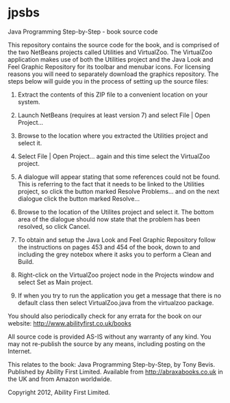 jpsbs
=====

Java Programming Step-by-Step - book source code

This repository contains the source code for the book, and is comprised of the two NetBeans projects called Utilities and VirtualZoo. The VirtualZoo application makes use of both the Utilities project and the Java Look and Feel Graphic Repository for its toolbar and menubar icons. For licensing reasons you will need to separately download the graphics repository. The steps below will guide you in the process of setting up the source files:

1. Extract the contents of this ZIP file to a convenient location on your system.

2. Launch NetBeans (requires at least version 7) and select File | Open Project...

3. Browse to the location where you extracted the Utilities project and select it.

4. Select File | Open Project... again and this time select the VirtualZoo project.

5. A dialogue will appear stating that some references could not be found. This is referring to the fact that it needs to be linked to the Utilities project, so click the button marked Resolve Problems... and on the next dialogue click the button marked Resolve...

6. Browse to the location of the Utilites project and select it. The bottom area of the dialogue should now state that the problem has been resolved, so click Cancel.

7. To obtain and setup the Java Look and Feel Graphic Repository follow the instructions on pages 453 and 454 of the book, down to and including the grey notebox where it asks you to perform a Clean and Build.

8. Right-click on the VirtualZoo project node in the Projects window and select Set as Main project.

9. If when you try to run the application you get a message that there is no default class then select VirtualZoo.java from the virtualzoo package.


You should also periodically check for any errata for the book on our website:
http://www.abilityfirst.co.uk/books


All source code is provided AS-IS without any warranty of any kind.
You may not re-publish the source by any means, including posting on the Internet.

This relates to the book: Java Programming Step-by-Step, by Tony Bevis.
Published by Ability First Limited.
Available from http://abraxabooks.co.uk in the UK and from Amazon worldwide.

Copyright 2012, Ability First Limited.
